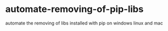 # automate-removing-of-pip-libs
automate the removing of libs installed with pip on windows linux and mac
